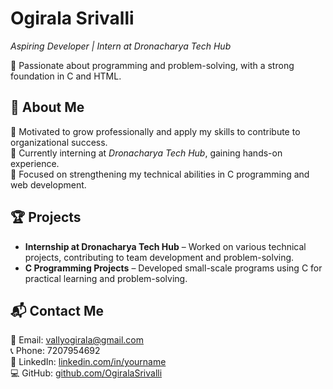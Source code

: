 # Ogirala Srivalli  
*Aspiring Developer | Intern at Dronacharya Tech Hub*  

🚀 Passionate about programming and problem-solving, with a strong foundation in C and HTML.  

## 📌 About Me  
🔹 Motivated to grow professionally and apply my skills to contribute to organizational success.  
🔹 Currently interning at *Dronacharya Tech Hub*, gaining hands-on experience.  
🔹 Focused on strengthening my technical abilities in C programming and web development.  

## 🏆 Projects  
- **Internship at Dronacharya Tech Hub** – Worked on various technical projects, contributing to team development and problem-solving.  
- **C Programming Projects** – Developed small-scale programs using C for practical learning and problem-solving.  

## 📬 Contact Me  
📧 Email: [vallyogirala@gmail.com](mailto:vallyogirala@gmail.com)  
📞 Phone: 7207954692  
🔗 LinkedIn: [linkedin.com/in/yourname](https://linkedin.com/in/yourname)  
💻 GitHub: [github.com/OgiralaSrivalli](https://github.com/OgiralaSrivalli)  
